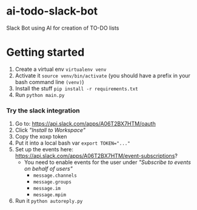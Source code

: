# ai-todo-slack-bot
Slack Bot using AI for creation of TO-DO lists

# Getting started

1. Create a virtual env `virtualenv venv`
2. Activate it `source venv/bin/activate` (you should have a prefix in your bash command line `(venv)`)
3. Install the stuff `pip install -r requirements.txt`
4. Run `python main.py`

### Try the slack integration

1. Go to: https://api.slack.com/apps/A06T2BX7HTM/oauth
2. Click *"Install to Workspace"*
2. Copy the xoxp token
3. Put it into a local bash var `export TOKEN="..."`
4. Set up the events here: https://api.slack.com/apps/A06T2BX7HTM/event-subscriptions?
   - You need to enable events for the user under *"Subscribe to events on behalf of users"*
      - `message.channels`
      - `message.groups`
      - `message.im`
      - `message.mpim`
5. Run it `python autoreply.py`
